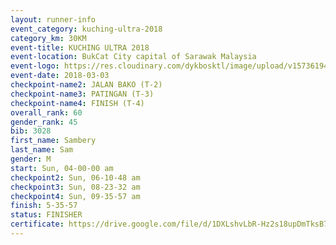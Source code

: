 ```yaml
--- 
layout: runner-info 
event_category: kuching-ultra-2018 
category_km: 30KM 
event-title: KUCHING ULTRA 2018 
event-location: BukCat City capital of Sarawak Malaysia 
event-logo: https://res.cloudinary.com/dykbosktl/image/upload/v1573619473/Logo/kuching-ultra-2018-logo_tlpvm5.png 
event-date: 2018-03-03 
checkpoint-name2: JALAN BAKO (T-2) 
checkpoint-name3: PATINGAN (T-3) 
checkpoint-name4: FINISH (T-4) 
overall_rank: 60
gender_rank: 45
bib: 3028
first_name: Sambery
last_name: Sam
gender: M
start: Sun, 04-00-00 am
checkpoint2: Sun, 06-10-48 am
checkpoint3: Sun, 08-23-32 am
checkpoint4: Sun, 09-35-57 am
finish: 5-35-57
status: FINISHER
certificate: https://drive.google.com/file/d/1DXLshvLbR-Hz2s18upDmTksB7envL8/view?usp=sharing","CERTIFICATE")
--- 
```

